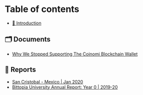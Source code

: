 # Table of contents

* [📌 Introduction](README.md)

## 🗂 Documents

* [Why We Stopped Supporting The Coinomi Blockchain Wallet](documents/why-we-stopped-supporting-coinomi-blockchain-wallet.md)

## 📄 Reports

* [San Cristobal - Mexico \| Jan 2020](reports/report-san-cristobal-mexico-jan2020.md)
* [Bittopia University Annual Report: Year 0 \| 2019-20](reports/2020-bittopia-university-annual-report-year0.md)

